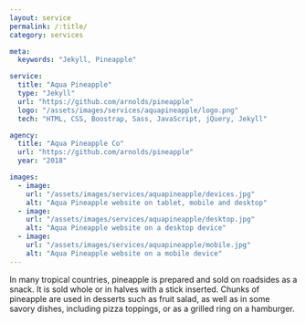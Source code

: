 ```yaml
---
layout: service
permalink: /:title/
category: services

meta:
  keywords: "Jekyll, Pineapple"

service:
  title: "Aqua Pineapple"
  type: "Jekyll"
  url: "https://github.com/arnolds/pineapple"
  logo: "/assets/images/services/aquapineapple/logo.png"
  tech: "HTML, CSS, Boostrap, Sass, JavaScript, jQuery, Jekyll"

agency:
  title: "Aqua Pineapple Co"
  url: "https://github.com/arnolds/pineapple"
  year: "2018"

images:
  - image:
    url: "/assets/images/services/aquapineapple/devices.jpg"
    alt: "Aqua Pineapple website on tablet, mobile and desktop"
  - image:
    url: "/assets/images/services/aquapineapple/desktop.jpg"
    alt: "Aqua Pineapple website on a desktop device"
  - image:
    url: "/assets/images/services/aquapineapple/mobile.jpg"
    alt: "Aqua Pineapple website on a mobile device"
---
```

<p>In many tropical countries, pineapple is prepared and sold on roadsides as a snack. It is sold whole or in halves with a stick inserted. Chunks of pineapple are used in desserts such as fruit salad, as well as in some savory dishes, including pizza toppings, or as a grilled ring on a hamburger.</p>